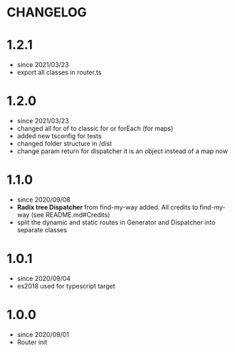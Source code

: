 # CHANGELOG

# 1.2.1
- since 2021/03/23
- export all classes in router.ts

# 1.2.0
- since 2021/03/23
- changed all for of to classic for or forEach (for maps)
- added new tsconfig for tests
- changed folder structure in /dist
- change param return for dispatcher it is an object instead of a map now

# 1.1.0
- since 2020/09/08
- **Radix tree Dispatcher** from find-my-way added. All credits to find-my-way (see README.md#Credits)
- split the dynamic and static routes in Generator and Dispatcher into separate classes

# 1.0.1

- since 2020/09/04
- es2018 used for typescript target

# 1.0.0

- since 2020/09/01
- Router init